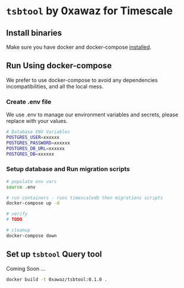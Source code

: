 # `tsbtool` by 0xawaz for Timescale

## Install binaries

Make sure you have docker and docker-compose [installed](https://docs.docker.com/engine/install/).

## Run Using docker-compose

We prefer to use docker-compose to avoid any dependencies incompatibilities, and all the local mess.

### Create .env file

We use .env to manage our environment variables and secrets, please replace with your values.

```bash
# Database ENV Variables
POSTGRES_USER=xxxxxx
POSTGRES_PASSWORD=xxxxxx
POSTGRES_DB_URL=xxxxxx
POSTGRES_DB=xxxxxx
```

### Setup database and Run migration scripts

```bash
# populate env vars
source .env

# run containers - runs timescaledb then migrations scripts
docker-compose up -d

# verify
# TODO

# cleanup 
docker-compose down
```

## Set up `tsbtool` Query tool

Coming Soon ...

```bash
docker build -t 0xawaz/tsbtool:0.1.0 .

```